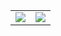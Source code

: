 
<table>
  <tr>
    <td valign="top"><img src="https://leetcard.jacoblin.cool/ItsJiran?ext=contest&theme=dark"/></td>
    <td valign="top"><img src="https://github-readme-streak-stats.herokuapp.com/?user=ItsJiran&theme=dark"/></td>
  </tr>
</table>
